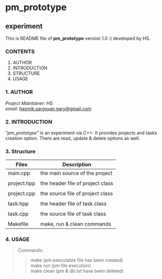# pm_prototype
## experiment

This is README file of __pm_prototype__ version 1.0 :) developed by HS.

### CONTENTS
1. AUTHOR
2. INTRODUCTION
3. STRUCTURE
4. USAGE

### 1. AUTHOR
_Project Maintainer:_ HS <br>
_email:_ <hasmik.sargsyan.gary@gmail.com>

### 2. INTRODUCTION
_"pm_prototype"_ is an experiment via C++. It provides projects and tasks creation option. There are read, update & delete options as well.

### 3. Structure
| Files      |  Description                   |
|------------|--------------------------------|
| main.cpp   |the main source of the project  |
|            |                                |
| project.hpp|the header file of project class|
|            |                                |
| project.cpp|the source file of project class|
|            |                                |
| task.hpp   |the header file of task class   |
|            |                                |
| task.cpp   |the source file of task class   |
|            |                                |
| Makefile   |make, run & clean commands      |

### 4. USAGE
> Commands: <br>
>> make (pm executable file has been created) <br>
>> make run (pm file execution) <br>
>> make clean (pm & db.txt have been deleted)
